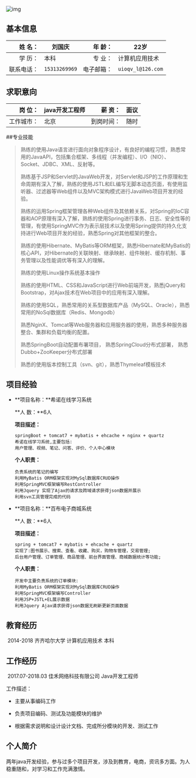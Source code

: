 ![img](https://img.bosszhipin.com/beijin/mcs/useravatar/20171120/de7e7794fa0a12f47cd10b60ba85565a074bde45cbf000162e3ebf246c6bdaf0_s.jpg)

## 基本信息

| 姓       名： | 刘国庆        | 年       龄： | 22岁              |
| ------------: | ------------- | ------------: | ----------------- |
| 学       历： | 本科          | 专       业： | 计算机应用技术    |
|    联系电话： | `15313269969` |    电子邮箱： | `uioqv_l@126.com` |

## 求职意向

| 岗       位： | java开发工程师 | 薪       资： | 面议 |
| ------------: | -------------- | ------------: | ---- |
|    工作城市： | 北京           |    到岗时间： | 随时 |

##专业技能

> 熟练的使用Java语言进行面向对象程序设计，有良好的编程习惯，熟悉常用的JavaAPI，包括集合框架、多线程（并发编程）、I/O（NIO）、Socket、JDBC、XML、反射等。
>
> 熟练基于JSP和Servlet的JavaWeb开发，对Servlet和JSP的工作原理和生命周期有深入了解，熟练的使用JSTL和EL编写无脚本动态页面，有使用监听器、过滤器等Web组件以及MVC架构模式进行JavaWeb项目开发的经验。
>
> 熟练的运用Spring框架管理各种Web组件及其依赖关系，对Spring的IoC容器和AOP原理有深入了解，熟练的使用Spring进行事务、日志、安全性等的管理，有使用SpringMVC作为表示层技术以及使用Spring提供的持久化支持进行Web项目开发的经验，熟悉Spring对其他框架的整合。
>
> 熟练的使用Hibernate、MyBatis等ORM框架，熟悉Hibernate和MyBatis的核心API，对Hibernate的关联映射、继承映射、组件映射、缓存机制、事务管理以及性能调优等有深入的理解。
>
> 熟练的使用Linux操作系统基本操作
>
> 熟练的使用HTML、CSS和JavaScript进行Web前端开发，熟悉jQuery和Bootstrap，对Ajax技术在Web项目中的应用有深入理解。
>
> 熟练的使用SQL，熟悉常用的关系型数据库产品（MySQL、Oracle），熟悉常用的NoSql数据库（Redis、Mongodb）
>
> 熟悉NginX、Tomcat等Web服务器和应用服务器的使用，熟悉多种服务器整合、集群和负载均衡的配置。
>
> 熟悉SpringBoot自动配置布署项目， 熟悉SpringCloud分布式部署， 熟悉Dubbo+ZooKeeper分布式部署
>
> 熟悉的使用版本控制工具（svn、git），熟悉Thymeleaf模板技术

## 项目经验

- **项目名称：**希诺在线学习系统

  **人       数：**6人

  **项目描述：**

  ```
  springBoot + tomcat7 + mybatis + ehcache + nginx + quartz
  希诺在线学习系统,主要包括:
  用户管理、视频、笔记、问答、评价、个人中心模块
  ```

  **个人职责：**

  ```
  负责系统的笔记的编写
  利用MyBatis ORM框架实现对MySql数据库CRUD操作
  利用SpringMVC框架编写RestController
  利用Jquery 实现了Ajax的请求及跨域请求获得json数据并展示
  利用svn工具管理完成的代码
  ```
- **项目名称：**百布电子商城系统

  **人       数：**6人

  **项目描述：**

  ```
  spring + tomcat7 + mybatis + ehcache + quartz
  实现了:图书展示、搜索、查看、收藏、购买，购物车管理，交易管理;
  后台用户管理、订单管理、商品管理、前台界面管理、商城数据统计等功能;
  ```

  **个人职责：**

  ```
  开发中主要负责系统的订单模块:
  利用MyBatis ORM框架实现对MySql数据库CRUD操作
  利用SpringMVC框架编写Controller
  利用JSP+JSTL+EL展示数据
  利用Jquery Ajax请求获得json数据无刷新更新页面数据
  ```


## 教育经历

​	2014-2018 		齐齐哈尔大学		计算机应用技术		本科

## 工作经历

​	2017.07-2018.03		佳禾网络科技有限公司		Java开发工程师

工作描述：

- 主要从事编码工作


- 负责项目编码、测试及功能模块的维护
- 根据需求说明和设计设计文档、完成所分模块的开发、测试工作


## 个人简介

​	两年java开发经验，参与过多个项目开发，涉及到教育，电商，资讯多方面。为人稳重随和，对学习和工作充满激情。
